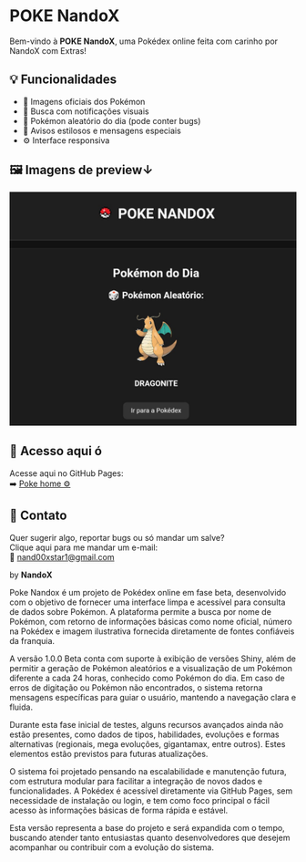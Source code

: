 #  POKE NandoX

Bem-vindo à **POKE NandoX**, uma Pokédex online feita com carinho por NandoX
com Extras!

## 💡 Funcionalidades

- 📸 Imagens oficiais dos Pokémon
- 🔎 Busca com notificações visuais
- 🎉 Pokémon aleatório do dia (pode conter bugs)
- 💬 Avisos estilosos e mensagens especiais
- ⚙️ Interface responsiva

## 🖼️ Imagens de preview↓

![preview](preview.png)

## 📂 Acesso aqui ó

Acesse aqui no GitHub Pages:  
➡️ [Poke home ⚙️](https://cornunu.github.io/POKE.HOME.NANDOX/)

## 📩 Contato

Quer sugerir algo, reportar bugs ou só mandar um salve?  
Clique aqui para me mandar um e-mail:  
📨 [nand00xstar1@gmail.com](mailto:nand00xstar1@gmail.com)

by **NandoX**

Poke Nandox é um projeto de Pokédex online em fase beta, desenvolvido com o objetivo de fornecer uma interface limpa e acessível para consulta de dados sobre Pokémon. A plataforma permite a busca por nome de Pokémon, com retorno de informações básicas como nome oficial, número na Pokédex e imagem ilustrativa fornecida diretamente de fontes confiáveis da franquia.

A versão 1.0.0 Beta conta com suporte à exibição de versões Shiny, além de permitir a geração de Pokémon aleatórios e a visualização de um Pokémon diferente a cada 24 horas, conhecido como Pokémon do dia. Em caso de erros de digitação ou Pokémon não encontrados, o sistema retorna mensagens específicas para guiar o usuário, mantendo a navegação clara e fluida.

Durante esta fase inicial de testes, alguns recursos avançados ainda não estão presentes, como dados de tipos, habilidades, evoluções e formas alternativas (regionais, mega evoluções, gigantamax, entre outros). Estes elementos estão previstos para futuras atualizações.

O sistema foi projetado pensando na escalabilidade e manutenção futura, com estrutura modular para facilitar a integração de novos dados e funcionalidades. A Pokédex é acessível diretamente via GitHub Pages, sem necessidade de instalação ou login, e tem como foco principal o fácil acesso às informações básicas de forma rápida e estável.

Esta versão representa a base do projeto e será expandida com o tempo, buscando atender tanto entusiastas quanto desenvolvedores que desejem acompanhar ou contribuir com a evolução do sistema.

